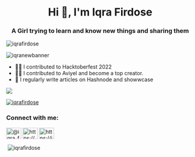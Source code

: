 

<h1 align="center">Hi 👋, I'm Iqra Firdose</h1>
<h3 align="center">A Girl trying to learn and know new things and sharing them</h3>



<p align="left"> <img src="https://komarev.com/ghpvc/?username=iqrafirdose&label=Profile%20views&color=0e75b6&style=flat" alt="iqrafirdose" /> </p>

![iqranewbanner](https://github.com/iqrafirdose/iqrafirdose/assets/114678694/6cad1aba-37ae-467a-b735-25fff11253fc)



- 👨‍💻 I contributed to Hacktoberfest 2022 
- 👨‍💻 I contributed to Aviyel and become a top creator.
- 📝 I regularly write articles on Hashnode and showwcase

<img src="https://user-images.githubusercontent.com/114678694/208755362-0bc63dba-582b-4aa2-bfa9-9150dd978c45.jpg">


<p align="left"> <a href="https://github.com/ryo-ma/github-profile-trophy"><img src="https://github-profile-trophy.vercel.app/?username=iqrafirdose" alt="iqrafirdose" /></a> </p>

<h3 align="left">Connect with me:</h3>
<p align="left">
<a href="https://twitter.com/@iqra_firdose" target="blank"><img align="center" src="https://raw.githubusercontent.com/rahuldkjain/github-profile-readme-generator/master/src/images/icons/Social/twitter.svg" alt="@iqra_firdose" height="30" width="40" /></a>
<a href="https://linkedin.com/in/https://www.linkedin.com/in/iqrafirdose/" target="blank"><img align="center" src="https://raw.githubusercontent.com/rahuldkjain/github-profile-readme-generator/master/src/images/icons/Social/linked-in-alt.svg" alt="https://www.linkedin.com/in/iqrafirdose/" height="30" width="40" /></a>
<a href="https://hashnode.com/https://iqra-firdose.hashnode.dev/" target="blank"><img align="center" src="https://raw.githubusercontent.com/rahuldkjain/github-profile-readme-generator/master/src/images/icons/Social/hashnode.svg" alt="https://iqra-firdose.hashnode.dev/" height="30" width="40" /></a>
</p>

<p>&nbsp;<img align="center" src="https://github-readme-stats.vercel.app/api?username=iqrafirdose&show_icons=true&locale=en" alt="iqrafirdose" /></p>

<!---
iqrafirdose/iqrafirdose is a ✨ special ✨ repository because its `README.md` (this file) appears on your GitHub profile.
You can click the Preview link to take a look at your changes.
--->

